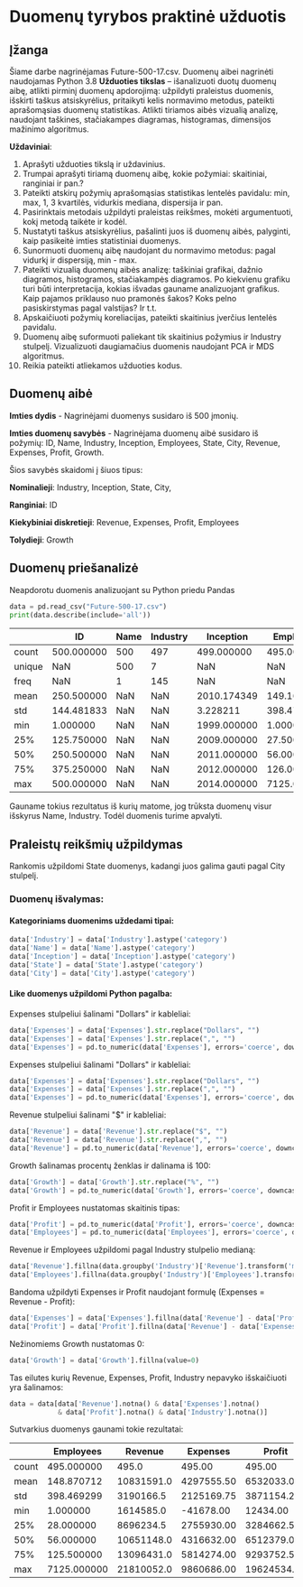 # Duomenų tyrybos praktinė užduotis
## Įžanga
Šiame darbe nagrinėjamas Future-500-17.csv. 
Duomenų aibei nagrinėti naudojamas Python 3.8
**Užduoties tikslas** – išanalizuoti duotų duomenų aibę, atlikti pirminį duomenų apdorojimą: užpildyti praleistus duomenis, išskirti taškus atsiskyrėlius, pritaikyti kelis normavimo metodus, pateikti aprašomąsias duomenų statistikas. Atlikti tiriamos aibės vizualią analizę, naudojant taškines, stačiakampes diagramas, histogramas, dimensijos mažinimo algoritmus.

**Uždaviniai**:
1. Aprašyti užduoties tikslą ir uždavinius.
2. Trumpai aprašyti tiriamą duomenų aibę, kokie požymiai: skaitiniai, ranginiai ir pan.?
3. Pateikti atskirų požymių aprašomąsias statistikas lentelės pavidalu: min, max, 1, 3 kvartilės, vidurkis mediana, dispersija ir pan.
4. Pasirinktais metodais užpildyti praleistas reikšmes, mokėti argumentuoti, kokį metodą taikėte ir kodėl.
5. Nustatyti taškus atsiskyrėlius, pašalinti juos iš duomenų aibės, palyginti, kaip pasikeitė imties statistiniai duomenys.
6. Sunormuoti duomenų aibę naudojant du normavimo metodus: pagal vidurkį ir dispersiją, min - max.
7. Pateikti vizualią duomenų aibės analizę: taškiniai grafikai, dažnio diagramos, histogramos, stačiakampės diagramos. Po kiekvienu grafiku turi būti interpretacija, kokias išvadas gauname analizuojant grafikus. Kaip pajamos priklauso nuo pramonės šakos? Koks pelno pasiskirstymas pagal valstijas? Ir t.t.
8. Apskaičiuoti požymių koreliacijas, pateikti skaitinius įverčius lentelės pavidalu.
9. Duomenų aibę suformuoti paliekant tik skaitinius požymius ir Industry stulpelį. Vizualizuoti daugiamačius duomenis naudojant PCA ir MDS algoritmus.
10. Reikia pateikti atliekamos užduoties kodus.

## Duomenų aibė

**Imties dydis** - Nagrinėjami duomenys susidaro iš 500 įmonių.

**Imties duomenų savybės** - Nagrinėjama duomenų aibė susidaro iš požymių: ID, Name, Industry, Inception, Employees, State, City, Revenue, Expenses, Profit, Growth.

Šios savybės skaidomi į šiuos tipus:

**Nominalieji**: Industry, Inception, State, City,

**Ranginiai**: ID

**Kiekybiniai diskretieji**: Revenue, Expenses, Profit, Employees

**Tolydieji**: Growth

## Duomenų priešanalizė

Neapdorotu duomenis analizuojant su Python priedu Pandas 

```python
data = pd.read_csv("Future-500-17.csv")
print(data.describe(include='all'))
``` 

|        | ID         | Name | Industry | Inception   | Employees   | State | City | Revenue | Expenses | Profit       | Growth |
|--------|------------|------|----------|-------------|-------------|-------|------|---------|----------|--------------|--------|
| count  | 500.000000 | 500  | 497      | 499.000000  | 495.000000  | 495   | 500  | 493     | 495      | 4.970000e+02 | 497    |
| unique | NaN        | 500  | 7        | NaN         | NaN         | 42    | 297  | 493     | 495      | NaN          | 32     |
| freq   | NaN        | 1    | 145      | NaN         | NaN         | 57    | 13   | 1       | 1        | NaN          | 39     |
| mean   | 250.500000 | NaN  | NaN      | 2010.174349 | 149.161616  | NaN   | NaN  | NaN     | NaN      | 6.534190e+06 | NaN    |
| std    | 144.481833 | NaN  | NaN      | 3.228211    | 398.474670  | NaN   | NaN  | NaN     | NaN      | 3.872034e+06 | NaN    |
| min    | 1.000000   | NaN  | NaN      | 1999.000000 | 1.000000    | NaN   | NaN  | NaN     | NaN      | 1.243400e+04 | NaN    |
| 25%    | 125.750000 | NaN  | NaN      | 2009.000000 | 27.500000   | NaN   | NaN  | NaN     | NaN      | 3.259485e+06 | NaN    |
| 50%    | 250.500000 | NaN  | NaN      | 2011.000000 | 56.000000   | NaN   | NaN  | NaN     | NaN      | 6.512379e+06 | NaN    |
| 75%    | 375.250000 | NaN  | NaN      | 2012.000000 | 126.000000  | NaN   | NaN  | NaN     | NaN      | 9.314149e+06 | NaN    |
| max    | 500.000000 | NaN  | NaN      | 2014.000000 | 7125.000000 | NaN   | NaN  | NaN     | NaN      | 1.962453e+07 | NaN    |

Gauname tokius rezultatus iš kurių matome, jog trūksta duomenų visur išskyrus Name, Industry. Todėl duomenis turime apvalyti.

## Praleistų reikšmių užpildymas

Rankomis užpildomi State duomenys, kadangi juos galima gauti pagal City stulpelį. 

### Duomenų išvalymas:

#### Kategoriniams duomenims uždedami tipai:
```python
data['Industry'] = data['Industry'].astype('category')
data['Name'] = data['Name'].astype('category')
data['Inception'] = data['Inception'].astype('category')
data['State'] = data['State'].astype('category')
data['City'] = data['City'].astype('category')
```
#### Like duomenys užpildomi Python pagalba:

Expenses stulpeliui šalinami "Dollars" ir kableliai:
```python
data['Expenses'] = data['Expenses'].str.replace("Dollars", "")
data['Expenses'] = data['Expenses'].str.replace(",", "")
data['Expenses'] = pd.to_numeric(data['Expenses'], errors='coerce', downcast='float')
```

Expenses stulpeliui šalinami "Dollars" ir kableliai:
```python
data['Expenses'] = data['Expenses'].str.replace("Dollars", "")
data['Expenses'] = data['Expenses'].str.replace(",", "")
data['Expenses'] = pd.to_numeric(data['Expenses'], errors='coerce', downcast='float')
```

Revenue stulpeliui šalinami "$" ir kableliai:
```python
data['Revenue'] = data['Revenue'].str.replace("$", "")
data['Revenue'] = data['Revenue'].str.replace(",", "")
data['Revenue'] = pd.to_numeric(data['Revenue'], errors='coerce', downcast='float')
```

Growth šalinamas procentų ženklas ir dalinama iš 100:
```python
data['Growth'] = data['Growth'].str.replace("%", "")
data['Growth'] = pd.to_numeric(data['Growth'], errors='coerce', downcast='float') / 100
```

Profit ir Employees nustatomas skaitinis tipas:
```python
data['Profit'] = pd.to_numeric(data['Profit'], errors='coerce', downcast='float')
data['Employees'] = pd.to_numeric(data['Employees'], errors='coerce', downcast='float')
```

Revenue ir Employees užpildomi pagal Industry stulpelio medianą:
```python
data['Revenue'].fillna(data.groupby('Industry')['Revenue'].transform('median'), inplace=True)
data['Employees'].fillna(data.groupby('Industry')['Employees'].transform('median'), inplace=True)
```
Bandoma užpildyti Expenses ir Profit naudojant formulę (Expenses = Revenue - Profit):
```python
data['Expenses'] = data['Expenses'].fillna(data['Revenue'] - data['Profit'])
data['Profit'] = data['Profit'].fillna(data['Revenue'] - data['Expenses'])
```

Nežinomiems Growth nustatomas 0:
```python
data['Growth'] = data['Growth'].fillna(value=0)
```

Tas eilutes kurių Revenue, Expenses, Profit, Industry nepavyko išskaičiuoti yra šalinamos:
```python
data = data[data['Revenue'].notna() & data['Expenses'].notna()
            & data['Profit'].notna() & data['Industry'].notna()]
```

Sutvarkius duomenys gaunami tokie rezultatai:

|       | Employees   | Revenue    | Expenses   | Profit      | Growth     |
|-------|-------------|------------|------------|-------------|------------|
| count | 495.000000  | 495.0      | 495.00     | 495.00      | 495.000000 |
| mean  | 148.870712  | 10831591.0 | 4297555.50 | 6532033.00  | 0.143232   |
| std   | 398.469299  | 3190166.5  | 2125169.75 | 3871154.25  | 0.069440   |
| min   | 1.000000    | 1614585.0  | -41678.00  | 12434.00    | -0.030000  |
| 25%   | 28.000000   | 8696234.5  | 2755930.00 | 3284662.50  | 0.080000   |
| 50%   | 56.000000   | 10651148.0 | 4316632.00 | 6512379.00  | 0.150000   |
| 75%   | 125.500000  | 13096431.0 | 5814274.00 | 9293752.50  | 0.200000   |
| max   | 7125.000000 | 21810052.0 | 9860686.00 | 19624534.00 | 0.300000   |